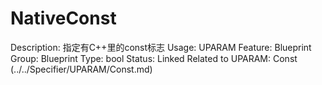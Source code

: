 # NativeConst

Description: 指定有C++里的const标志
Usage: UPARAM
Feature: Blueprint
Group: Blueprint
Type: bool
Status: Linked
Related to UPARAM: Const (../../Specifier/UPARAM/Const.md)
